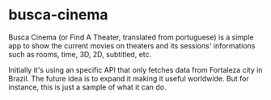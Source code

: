 # busca-cinema

Busca Cinema (or Find A Theater, translated from portuguese) is a simple app to show the current movies on theaters and its sessions' informations such as rooms, time, 3D, 2D, subtitled, etc.

Initially it's using an specific API that only fetches data from Fortaleza city in Brazil. The future idea is to expand it making it useful worldwide. But for instance, this is just a sample of what it can do.